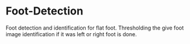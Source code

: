 # Foot-Detection
Foot detection and identification for flat foot. Thresholding the give foot image identification if it was left or right foot is done.
